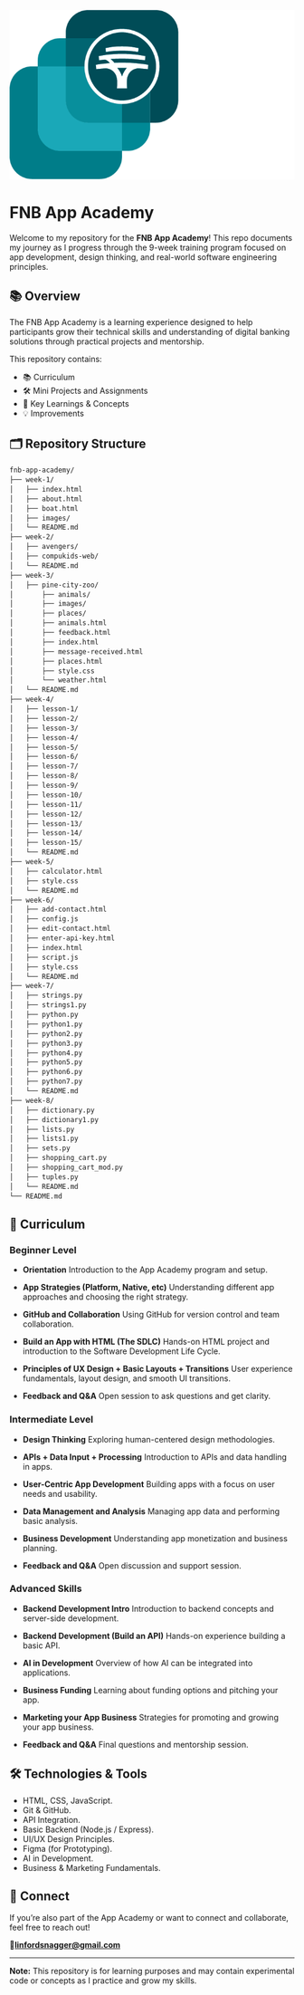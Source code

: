![fnb-app-of-the-year](week-1/images/image.png) 
# FNB App Academy

Welcome to my repository for the **FNB App Academy**! This repo documents my journey as I progress through the 9-week training program focused on app development, design thinking, and real-world software engineering principles.

## 📚 Overview

The FNB App Academy is a learning experience designed to help participants grow their technical skills and understanding of digital banking solutions through practical projects and mentorship.

This repository contains:

* 📚 Curriculum
* 🛠️ Mini Projects and Assignments
* 🧠 Key Learnings & Concepts
* 💡  Improvements

## 🗂️ Repository Structure

```bash
fnb-app-academy/
├── week-1/
│   ├── index.html
│   ├── about.html
│   ├── boat.html
│   ├── images/
│   └── README.md
├── week-2/
│   ├── avengers/
│   ├── compukids-web/
│   └── README.md
├── week-3/
│   ├── pine-city-zoo/
│       ├── animals/
│       ├── images/
│       ├── places/
│       ├── animals.html
│       ├── feedback.html
│       ├── index.html
│       ├── message-received.html
│       ├── places.html
│       ├── style.css
│       └── weather.html
│   └── README.md
├── week-4/
│   ├── lesson-1/
│   ├── lesson-2/
│   ├── lesson-3/
│   ├── lesson-4/
│   ├── lesson-5/
│   ├── lesson-6/
│   ├── lesson-7/
│   ├── lesson-8/
│   ├── lesson-9/
│   ├── lesson-10/
│   ├── lesson-11/
│   ├── lesson-12/
│   ├── lesson-13/
│   ├── lesson-14/
│   ├── lesson-15/
│   └── README.md
├── week-5/
│   ├── calculator.html
│   ├── style.css
│   └── README.md
├── week-6/
│   ├── add-contact.html
│   ├── config.js
│   ├── edit-contact.html
│   ├── enter-api-key.html
│   ├── index.html
│   ├── script.js
│   ├── style.css
│   └── README.md
├── week-7/
│   ├── strings.py
│   ├── strings1.py
│   ├── python.py
│   ├── python1.py
│   ├── python2.py
│   ├── python3.py
│   ├── python4.py
│   ├── python5.py
│   ├── python6.py
│   ├── python7.py
│   └── README.md
├── week-8/
│   ├── dictionary.py
│   ├── dictionary1.py
│   ├── lists.py
│   ├── lists1.py
│   ├── sets.py
│   ├── shopping_cart.py
│   ├── shopping_cart_mod.py
│   ├── tuples.py
│   └── README.md
└── README.md
```

## 🧾 Curriculum

### Beginner Level

* **Orientation**
  Introduction to the App Academy program and setup.

* **App Strategies (Platform, Native, etc)**
  Understanding different app approaches and choosing the right strategy.

* **GitHub and Collaboration**
  Using GitHub for version control and team collaboration.

* **Build an App with HTML (The SDLC)**
  Hands-on HTML project and introduction to the Software Development Life Cycle.

* **Principles of UX Design + Basic Layouts + Transitions**
  User experience fundamentals, layout design, and smooth UI transitions.

* **Feedback and Q\&A**
  Open session to ask questions and get clarity.

### Intermediate Level

* **Design Thinking**
  Exploring human-centered design methodologies.

* **APIs + Data Input + Processing**
  Introduction to APIs and data handling in apps.

* **User-Centric App Development**
  Building apps with a focus on user needs and usability.

* **Data Management and Analysis**
  Managing app data and performing basic analysis.

* **Business Development**
  Understanding app monetization and business planning.

* **Feedback and Q\&A**
  Open discussion and support session.

### Advanced Skills

* **Backend Development Intro**
  Introduction to backend concepts and server-side development.

* **Backend Development (Build an API)**
  Hands-on experience building a basic API.

* **AI in Development**
  Overview of how AI can be integrated into applications.

* **Business Funding**
  Learning about funding options and pitching your app.

* **Marketing your App Business**
  Strategies for promoting and growing your app business.

* **Feedback and Q\&A**
  Final questions and mentorship session.


## 🛠️ Technologies & Tools

* HTML, CSS, JavaScript.
* Git & GitHub.
* API Integration.
* Basic Backend (Node.js / Express).
* UI/UX Design Principles.
* Figma (for Prototyping).
* AI in Development.
* Business & Marketing Fundamentals.

## 🤝 Connect

If you’re also part of the App Academy or want to connect and collaborate, feel free to reach out!


📧[**linfordsnagger@gmail.com**](mailto:linfordsnagger@gmail.com)

---

**Note:** This repository is for learning purposes and may contain experimental code or concepts as I practice and grow my skills.
